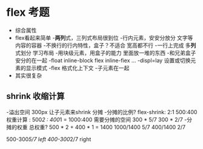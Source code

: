 # flex 考题
- 综合属性
- flex看起来简单
    -**两列**式，三列式布局很到位
    -行内元素，安安分放分 文字等内容的容器
    -不换行的行内特性，盒子？不适合 宽高都不行
    -一行上完成 多**列**式划分 学习布局
    -用块级元素，用盒子的能力 里面放一堆的东西
    -和兄弟盒子安分的在一起
    -float inline-block  flex inline-fiex ...
    -displ=lay 设置或切换元素的显示模式
    -flex 格式化上下文
    -子元素在一起
- 其实很复杂

## shrink 收缩计算
-溢出空间 300px 让子元素来shrink 分摊
-分摊的比例?
    flex-shrink: 2:1   500:400
    权重计算 : 500*2 : 400*1 = 1000:400
    需要分摊的空间 300 * 5/7
                 300 * 2/7
-分摊的权重
总权重?
500 * 2 + 400 * 1 = 1400
1000/1400 5/7
400/1400 2/7

500-300*5/7 left
400-300*2/7 right